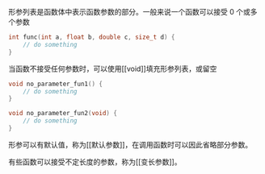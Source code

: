 形参列表是函数体中表示函数参数的部分。一般来说一个函数可以接受 0 个或多个参数

```c++
int func(int a, float b, double c, size_t d) {
    // do something
}
```

当函数不接受任何参数时，可以使用[[void]]填充形参列表，或留空

```c++
void no_parameter_fun1() {
    // do something
}

void no_parameter_fun2(void) {
    // do something
}
```

形参可以有默认值，称为[[默认参数]]，在调用函数时可以因此省略部分参数。

有些函数可以接受不定长度的参数，称为[[变长参数]]。